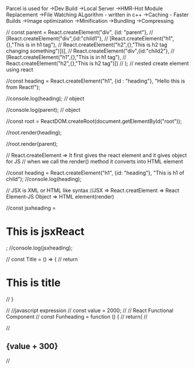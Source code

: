 Parcel is used for
->Dev Build
->Local Server
->HMR-Hot Module Replacement
->File Watching ALgorithm - written in c++
->Caching - Faster Builds
->Image optimization
->Minification
->Bundling
->Compressing

// const parent = React.createElement("div", {id: "parent"},
// [React.createElement("div",{id:"child1"},
// [React.createElement("h1",{},"This is in h1 tag"),
// React.createElement("h2",{},"This is h2 tag changing something")])],
// React.createElement("div",{id:"child2"},
// [React.createElement("h1",{},"This is in h1 tag"),
// React.createElement("h2",{},"This is h2 tag")])
// ); // nested create element using react

//const heading = React.createElement("h1", {id : "heading"}, "Hello this is from React!");

//console.log(heading); // object

//console.log(parent); // object

//const root = ReactDOM.createRoot(document.getElementById("root"));

//root.render(heading);

//root.render(parent);

// React.createElement => It first gives the react element and it gives object for JS
// when we call the render() method it converts into HTML element

//const heading = React.createElement("h1", {id: "heading"}, "This is h1 of child");
//console.log(heading);

// JSX is XML or HTML like syntax
//JSX => React.creatElement => React Element-JS Object => HTML element(render)

//const jsxheading = <h1 id="heading" className="head">This is jsxReact</h1>;
//console.log(jsxheading);

// const Title = () => {
// return <h1 id="title">This is title</h1>
// }

// //javascript expression
// const value = 2000;
// // React Functional Component
// const Funheading = function () {
// return(
// <div id="container">
// <h2>{value + 300}</h2>
// <Title/>
// <h1 className="heading">This is functional Component</h1>
// </div>);
// };

Two types of Export/Import

-Default Export/Import

export default <name of variable>;
import <name of variable> from "path";

-Named Export/Import

export const Component;
import {Component} from "path";

# React Hooks

(Normal JS utility Functions)
-useState() - Superpowerful State variables in react
-useEffect()

# 2 types of Routing in web apps

-Client Side Routing
-Server Side Routing

# Types of testing

-unit testing
-Integration testing
-end to end testing

# Steps for testing

-Install React Testing Library
-Install jest
-Install babel dependencies
-Configure the babel
-Configure Parcel Config file to disable default babel Transpilation
-Jest Configuration - npx jest --init
-Install JS dom testing library-npm install --save-dev jest-environment-jsdom
-Install @babel/preset-react to make JSX work in the test cases
--Include @babel/preset-react inside to my babel config
-Install @testing-library/jest-dom
